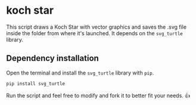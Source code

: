 # koch star
This script draws a Koch Star with vector graphics and saves the .svg file inside the folder from where it's launched.
It depends on the ```svg_turtle``` library.


## Dependency installation
Open the terminal and install the ```svg_turtle``` library with ```pip```.
``` bash
pip install svg_turtle
```
Run the script and feel free to modify and fork it to better fit your needs. 👍
